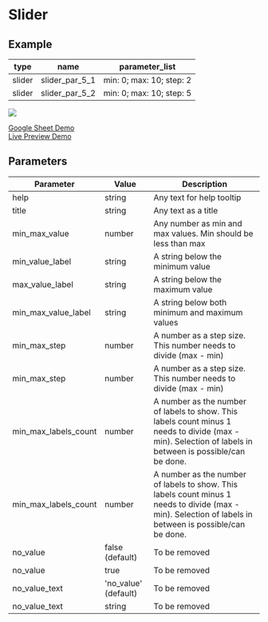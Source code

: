 # Slider
## Example

| type      | name          |parameter_list                 |
| --------- | ------------  |---------                      |
|slider	    |slider_par_5_1 |min: 0; max: 10; step: 2       |
|slider     |slider_par_5_2 |min: 0; max: 10; step: 5       |

![](images/slider.png)

[Google Sheet Demo](https://docs.google.com/spreadsheets/d/1oSJHE2gq_WqgQM6NAKWBfuxCXIjcJ1k4aIUl422QK60/edit#gid=569531329)   
[Live Preview Demo](https://plh-global.web.app/template/comp_slider)

## Parameters

| Parameter             | Value                                                        | Description                                                     |
| ---------             | -----------                                                  | ---------                                                       |                              
|help                   |string                                                        | Any text for help tooltip                                       |             
|title                  |string                                                        | Any text as a title                                             |
|min_max_value          |number                                                        | Any number as min and max values. Min should be less than max   |
|min_value_label        |string                                                        | A string below the minimum value                                |
|max_value_label        |string                                                        | A string below the maximum value                                |
|min_max_value_label    |string                                                        | A string below both minimum and maximum values                  |
|min_max_step           |number                                                        | A number as a step size. This number needs to divide (max - min)|
|min_max_step           |number                                                        | A number as a step size. This number needs to divide (max - min)|
|min_max_labels_count   |number   | A number as the number of labels to show. This labels count minus 1 needs to divide (max - min). Selection of labels in between is possible/can be done.|
|min_max_labels_count   |number   | A number as the number of labels to show. This labels count minus 1 needs to divide (max - min). Selection of labels in between is possible/can be done.|
|no_value               |false (default)                                               | To be removed                        |
|no_value               |true                                                          | To be removed                        |
|no_value_text          |'no_value' (default)                                          | To be removed                        |
|no_value_text          |string                                                        | To be removed                        |
